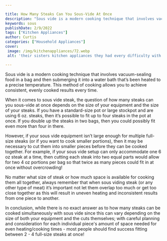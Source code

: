 ```yaml
---

title: How Many Steaks Can You Sous-Vide At Once
description: "Sous vide is a modern cooking technique that involves vacuum-sealing food in a bag and then submerging it into a water bath that’s...learn more about it now"
keywords: sous
publishDate: 2/9/2022
tags: ["Kitchen Appliances"]
author: Curtis
categories: ["Household Appliances"]
cover: 
 image: /img/kitchenappliances/72.webp
 alt: 'their sisters kitchen appliances they had every difficulty with prior'

---
```


Sous vide is a modern cooking technique that involves vacuum-sealing food in a bag and then submerging it into a water bath that’s been heated to a precise temperature. This method of cooking allows you to achieve consistent, evenly cooked results every time. 

When it comes to sous vide steak, the question of how many steaks can you sous-vide at once depends on the size of your equipment and the size of your steaks. If you have a standard-size pot or large stockpot and are using 6 oz. steaks, then it’s possible to fit up to four steaks in the pot at once. If you double up the steaks in two bags, then you could possibly fit even more than four in there. 

However, if your sous vide equipment isn’t large enough for multiple full-size steaks (or if you want to cook smaller portions), then it may be necessary to cut them into smaller pieces before they can be cooked together. For example, if your sous vide setup can only accommodate one 6 oz steak at a time, then cutting each steak into two equal parts would allow for two 4 oz portions per bag so that twice as many pieces could fit in at once without overcrowding! 

No matter what size of steak or how much space is available for cooking them all together, always remember that when sous viding steak (or any other type of meat) it’s important not let them overlap too much or get too close together as this will result in uneven heating and inconsistent results from one piece to another. 

In conclusion, while there is no exact answer as to how many steaks can be cooked simultaneously with sous vide since this can vary depending on the size of both your equipment and the cuts themselves; with careful planning and consideration for each individual piece's amount of space needed for even heating/cooking times - most people should find success fitting between 2 - 4 full-size steaks at once!
